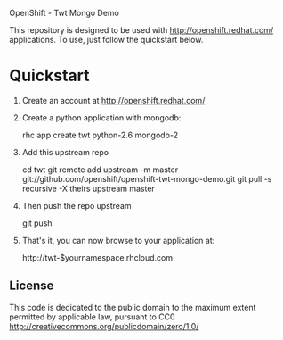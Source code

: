 OpenShift - Twt Mongo Demo

This repository is designed to be used with http://openshift.redhat.com/
applications.  To use, just follow the quickstart below.

Quickstart
==========

1) Create an account at http://openshift.redhat.com/

2) Create a python application with mongodb:

    rhc app create twt python-2.6 mongodb-2

3) Add this upstream repo

    cd twt
    git remote add upstream -m master git://github.com/openshift/openshift-twt-mongo-demo.git
    git pull -s recursive -X theirs upstream master

4) Then push the repo upstream

    git push

5) That's it, you can now browse to your application at:

    http://twt-$yournamespace.rhcloud.com

License
-------

This code is dedicated to the public domain to the maximum extent
permitted by applicable law, pursuant to CC0
http://creativecommons.org/publicdomain/zero/1.0/
